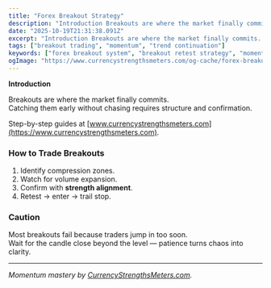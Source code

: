 ```yaml
---
title: "Forex Breakout Strategy"
description: "Introduction Breakouts are where the market finally commits..."
date: "2025-10-19T21:31:38.091Z"
excerpt: "Introduction Breakouts are where the market finally commits. Catching them early without chasing requires structure and confirmation. Step-by-step guides at [www.currencystrengthsmeters.com](https://www.currencystrengthsmeters.com). How to Trade Breakouts 1. Identify compression zones. 2. Watch for volume expansion. 3. Confirm with strength alignment. 4. Retest → enter → trail stop. Caution Most breakouts fail..."
tags: ["breakout trading", "momentum", "trend continuation"]
keywords: ["forex breakout system", "breakout retest strategy", "momentum continuation", "London session breakout", "strength meter breakout"]
ogImage: "https://www.currencystrengthsmeters.com/og-cache/forex-breakout-strategy.jpg"
---
```

**Introduction**

Breakouts are where the market finally commits.  
Catching them early without chasing requires structure and confirmation.

Step-by-step guides at [www.currencystrengthsmeters.com](https://www.currencystrengthsmeters.com).

### How to Trade Breakouts

1. Identify compression zones.  
2. Watch for volume expansion.  
3. Confirm with **strength alignment**.  
4. Retest → enter → trail stop.

### Caution

Most breakouts fail because traders jump in too soon.  
Wait for the candle close beyond the level — patience turns chaos into clarity.

---

*Momentum mastery by [CurrencyStrengthsMeters.com](https://www.currencystrengthsmeters.com).*
